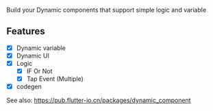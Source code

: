 Build your Dynamic components that support simple logic and variable

## Features

- [x] Dynamic variable  
- [x] Dynamic UI  
- [x] Logic  
  - [x] IF Or Not
  - [x] Tap Event (Multiple)
- [x] codegen

See also: https://pub.flutter-io.cn/packages/dynamic_component